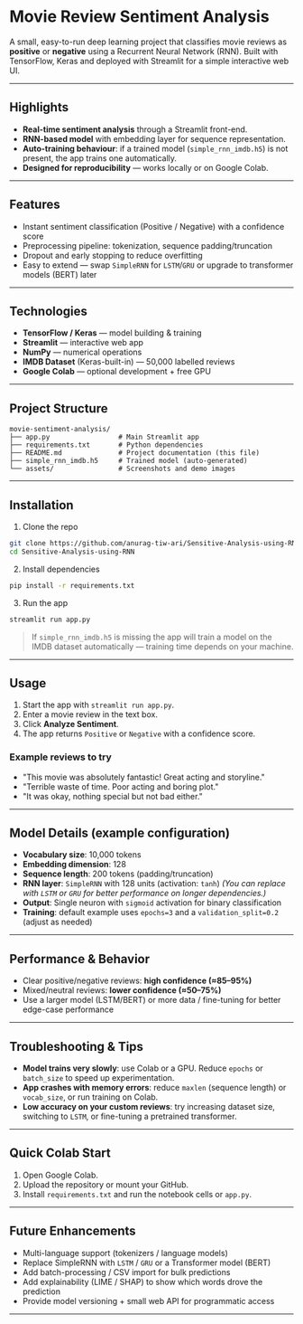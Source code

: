 #  Movie Review Sentiment Analysis

A small, easy-to-run deep learning project that classifies movie reviews as **positive** or **negative** using a Recurrent Neural Network (RNN). Built with TensorFlow, Keras and deployed with Streamlit for a simple interactive web UI.

---

##  Highlights

* **Real-time sentiment analysis** through a Streamlit front-end.
* **RNN-based model** with embedding layer for sequence representation.
* **Auto-training behaviour**: if a trained model (`simple_rnn_imdb.h5`) is not present, the app trains one automatically.
* **Designed for reproducibility** — works locally or on Google Colab.

---

##  Features

* Instant sentiment classification (Positive / Negative) with a confidence score
* Preprocessing pipeline: tokenization, sequence padding/truncation
* Dropout and early stopping to reduce overfitting
* Easy to extend — swap `SimpleRNN` for `LSTM`/`GRU` or upgrade to transformer models (BERT) later

---

##  Technologies

* **TensorFlow / Keras** — model building & training
* **Streamlit** — interactive web app
* **NumPy** — numerical operations
* **IMDB Dataset** (Keras-built-in) — 50,000 labelled reviews
* **Google Colab** — optional development + free GPU

---

##  Project Structure

```
movie-sentiment-analysis/
├── app.py                 # Main Streamlit app
├── requirements.txt       # Python dependencies
├── README.md              # Project documentation (this file)
├── simple_rnn_imdb.h5     # Trained model (auto-generated)
└── assets/                # Screenshots and demo images
```

---

##  Installation

1. Clone the repo

```bash
git clone https://github.com/anurag-tiw-ari/Sensitive-Analysis-using-RNN.git
cd Sensitive-Analysis-using-RNN
```

2. Install dependencies

```bash
pip install -r requirements.txt
```

3. Run the app

```bash
streamlit run app.py
```

> If `simple_rnn_imdb.h5` is missing the app will train a model on the IMDB dataset automatically — training time depends on your machine.

---

##  Usage

1. Start the app with `streamlit run app.py`.
2. Enter a movie review in the text box.
3. Click **Analyze Sentiment**.
4. The app returns `Positive` or `Negative` with a confidence score.

### Example reviews to try

* "This movie was absolutely fantastic! Great acting and storyline."
* "Terrible waste of time. Poor acting and boring plot."
* "It was okay, nothing special but not bad either."

---

##  Model Details (example configuration)

* **Vocabulary size**: 10,000 tokens
* **Embedding dimension**: 128
* **Sequence length**: 200 tokens (padding/truncation)
* **RNN layer**: `SimpleRNN` with 128 units (activation: `tanh`)
  *(You can replace with `LSTM` or `GRU` for better performance on longer dependencies.)*
* **Output**: Single neuron with `sigmoid` activation for binary classification
* **Training**: default example uses `epochs=3` and a `validation_split=0.2` (adjust as needed)

---

## Performance & Behavior

* Clear positive/negative reviews: **high confidence (≈85–95%)**
* Mixed/neutral reviews: **lower confidence (≈50–75%)**
* Use a larger model (LSTM/BERT) or more data / fine-tuning for better edge-case performance


---

##  Troubleshooting & Tips

* **Model trains very slowly**: use Colab or a GPU. Reduce `epochs` or `batch_size` to speed up experimentation.
* **App crashes with memory errors**: reduce `maxlen` (sequence length) or `vocab_size`, or run training on Colab.
* **Low accuracy on your custom reviews**: try increasing dataset size, switching to `LSTM`, or fine-tuning a pretrained transformer.

---

##  Quick Colab Start

1. Open Google Colab.
2. Upload the repository or mount your GitHub.
3. Install `requirements.txt` and run the notebook cells or `app.py`.

---

##  Future Enhancements

* Multi-language support (tokenizers / language models)
* Replace SimpleRNN with `LSTM` / `GRU` or a Transformer model (BERT)
* Add batch-processing / CSV import for bulk predictions
* Add explainability (LIME / SHAP) to show which words drove the prediction
* Provide model versioning + small web API for programmatic access

---



